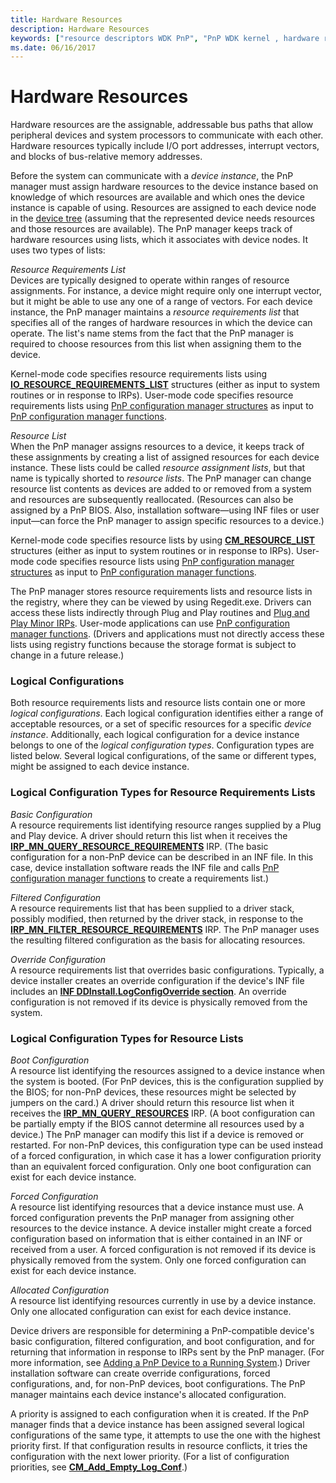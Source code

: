 ```yaml
---
title: Hardware Resources
description: Hardware Resources
keywords: ["resource descriptors WDK PnP", "PnP WDK kernel , hardware resources", "Plug and Play WDK kernel , hardware resources", "resource requirements lists WDK PnP", "resource lists WDK PnP", "assigned resources WDK PnP", "requirements lists WDK PnP", "registry WDK PnP", "logical configurations WDK PnP", "boot configurations WDK PnP", "forced configurations WDK PnP", "filtered configurations WDK PnP", "override configurations WDK PnP", "configuration types WDK PnP", "allocated configurations WDK PnP", "basic configurations WDK PnP", "Hardware Resources"]
ms.date: 06/16/2017
---
```


# Hardware Resources





Hardware resources are the assignable, addressable bus paths that allow peripheral devices and system processors to communicate with each other. Hardware resources typically include I/O port addresses, interrupt vectors, and blocks of bus-relative memory addresses.

Before the system can communicate with a *device instance*, the PnP manager must assign hardware resources to the device instance based on knowledge of which resources are available and which ones the device instance is capable of using. Resources are assigned to each device node in the [device tree](device-tree.md) (assuming that the represented device needs resources and those resources are available). The PnP manager keeps track of hardware resources using lists, which it associates with device nodes. It uses two types of lists:

<a href="" id="resource-requirements-list"></a>*Resource Requirements List*  
Devices are typically designed to operate within ranges of resource assignments. For instance, a device might require only one interrupt vector, but it might be able to use any one of a range of vectors. For each device instance, the PnP manager maintains a *resource requirements list* that specifies all of the ranges of hardware resources in which the device can operate. The list's name stems from the fact that the PnP manager is required to choose resources from this list when assigning them to the device.

Kernel-mode code specifies resource requirements lists using [**IO\_RESOURCE\_REQUIREMENTS\_LIST**](/windows-hardware/drivers/ddi/wdm/ns-wdm-_io_resource_requirements_list) structures (either as input to system routines or in response to IRPs). User-mode code specifies resource requirements lists using [PnP configuration manager structures](/previous-versions/ff549718(v=vs.85)) as input to [PnP configuration manager functions](/previous-versions/ff549713(v=vs.85)).

<a href="" id="resource-list"></a>*Resource List*  
When the PnP manager assigns resources to a device, it keeps track of these assignments by creating a list of assigned resources for each device instance. These lists could be called *resource assignment lists*, but that name is typically shorted to *resource lists*. The PnP manager can change resource list contents as devices are added to or removed from a system and resources are subsequently reallocated. (Resources can also be assigned by a PnP BIOS. Also, installation software—using INF files or user input—can force the PnP manager to assign specific resources to a device.)

Kernel-mode code specifies resource lists by using [**CM\_RESOURCE\_LIST**](/windows-hardware/drivers/ddi/wdm/ns-wdm-_cm_resource_list) structures (either as input to system routines or in response to IRPs). User-mode code specifies resource lists using [PnP configuration manager structures](/previous-versions/ff549718(v=vs.85)) as input to [PnP configuration manager functions](/previous-versions/ff549713(v=vs.85)).

The PnP manager stores resource requirements lists and resource lists in the registry, where they can be viewed by using Regedit.exe. Drivers can access these lists indirectly through Plug and Play routines and [Plug and Play Minor IRPs](./plug-and-play-minor-irps.md). User-mode applications can use [PnP configuration manager functions](/previous-versions/ff549713(v=vs.85)). (Drivers and applications must not directly access these lists using registry functions because the storage format is subject to change in a future release.)

### <a href="" id="ddk-logical-configurations-kg"></a>Logical Configurations

Both resource requirements lists and resource lists contain one or more *logical configurations*. Each logical configuration identifies either a range of acceptable resources, or a set of specific resources for a specific *device instance*. Additionally, each logical configuration for a device instance belongs to one of the *logical configuration types*. Configuration types are listed below. Several logical configurations, of the same or different types, might be assigned to each device instance.

### Logical Configuration Types for Resource Requirements Lists

<a href="" id="basic-configuration"></a>*Basic Configuration*  
A resource requirements list identifying resource ranges supplied by a Plug and Play device. A driver should return this list when it receives the [**IRP\_MN\_QUERY\_RESOURCE\_REQUIREMENTS**](./irp-mn-query-resource-requirements.md) IRP. (The basic configuration for a non-PnP device can be described in an INF file. In this case, device installation software reads the INF file and calls [PnP configuration manager functions](/previous-versions/ff549713(v=vs.85)) to create a requirements list.)

<a href="" id="filtered-configuration"></a>*Filtered Configuration*  
A resource requirements list that has been supplied to a driver stack, possibly modified, then returned by the driver stack, in response to the [**IRP\_MN\_FILTER\_RESOURCE\_REQUIREMENTS**](./irp-mn-filter-resource-requirements.md) IRP. The PnP manager uses the resulting filtered configuration as the basis for allocating resources.

<a href="" id="override-configuration"></a>*Override Configuration*  
A resource requirements list that overrides basic configurations. Typically, a device installer creates an override configuration if the device's INF file includes an [**INF DDInstall.LogConfigOverride section**](../install/inf-ddinstall-logconfigoverride-section.md). An override configuration is not removed if its device is physically removed from the system.

### Logical Configuration Types for Resource Lists

<a href="" id="boot-configuration"></a>*Boot Configuration*  
A resource list identifying the resources assigned to a device instance when the system is booted. (For PnP devices, this is the configuration supplied by the BIOS; for non-PnP devices, these resources might be selected by jumpers on the card.) A driver should return this resource list when it receives the [**IRP\_MN\_QUERY\_RESOURCES**](./irp-mn-query-resources.md) IRP. (A boot configuration can be partially empty if the BIOS cannot determine all resources used by a device.) The PnP manager can modify this list if a device is removed or restarted. For non-PnP devices, this configuration type can be used instead of a forced configuration, in which case it has a lower configuration priority than an equivalent forced configuration. Only one boot configuration can exist for each device instance.

<a href="" id="forced-configuration"></a>*Forced Configuration*  
A resource list identifying resources that a device instance must use. A forced configuration prevents the PnP manager from assigning other resources to the device instance. A device installer might create a forced configuration based on information that is either contained in an INF or received from a user. A forced configuration is not removed if its device is physically removed from the system. Only one forced configuration can exist for each device instance.

<a href="" id="allocated-configuration"></a>*Allocated Configuration*  
A resource list identifying resources currently in use by a device instance. Only one allocated configuration can exist for each device instance.

Device drivers are responsible for determining a PnP-compatible device's basic configuration, filtered configuration, and boot configuration, and for returning that information in response to IRPs sent by the PnP manager. (For more information, see [Adding a PnP Device to a Running System](adding-a-pnp-device-to-a-running-system.md).) Driver installation software can create override configurations, forced configurations, and, for non-PnP devices, boot configurations. The PnP manager maintains each device instance's allocated configuration.

A priority is assigned to each configuration when it is created. If the PnP manager finds that a device instance has been assigned several logical configurations of the same type, it attempts to use the one with the highest priority first. If that configuration results in resource conflicts, it tries the configuration with the next lower priority. (For a list of configuration priorities, see [**CM\_Add\_Empty\_Log\_Conf**](/windows/win32/api/cfgmgr32/nf-cfgmgr32-cm_add_empty_log_conf).)

 

